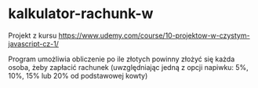 # kalkulator-rachunk-w

Projekt z kursu https://www.udemy.com/course/10-projektow-w-czystym-javascript-cz-1/ 

Program umożliwia obliczenie po ile złotych powinny złożyć się każda osoba, żeby zapłacić rachunek (uwzględniając jedną z opcji napiwku: 5%, 10%, 15% lub 20% od podstawowej kowty)
